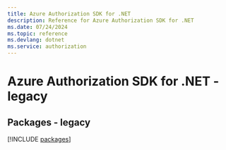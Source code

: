 ```yaml
---
title: Azure Authorization SDK for .NET
description: Reference for Azure Authorization SDK for .NET
ms.date: 07/24/2024
ms.topic: reference
ms.devlang: dotnet
ms.service: authorization
---
```

# Azure Authorization SDK for .NET - legacy
## Packages - legacy
[!INCLUDE [packages](authorization-index.md)]
